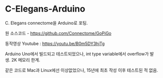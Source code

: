 # C-Elegans-Arduino

C. Elegans connectome을 Arduino로 포팅.

원 소스코드 - https://github.com/Connectome/GoPiGo


동작영상 Youtube : https://youtu.be/B0m5DY3hjTg

Arduino Uno에서 빌드되고 테스트되었으나, int type variable에서 overflow가 발생. 2K 메모리 한계.

같은 코드로 Mac과 Linux에선 이상없었으나, 15년에 최초 작성 이후 테스트된 적 없음.

